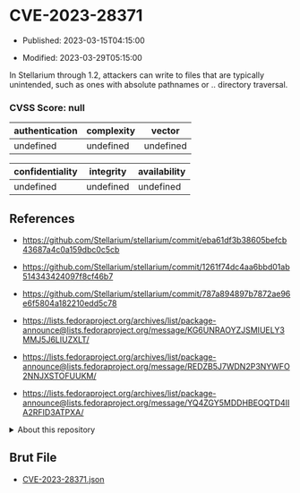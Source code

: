 # CVE-2023-28371

- Published: 2023-03-15T04:15:00

- Modified: 2023-03-29T05:15:00

In Stellarium through 1.2, attackers can write to files that are typically unintended, such as ones with absolute pathnames or .. directory traversal.

### CVSS Score: **null**

| authentication | complexity | vector |
| --- | --- | --- |
| undefined | undefined | undefined |

| confidentiality | integrity | availability |
| --- | --- | --- |
| undefined | undefined | undefined |

## References

* https://github.com/Stellarium/stellarium/commit/eba61df3b38605befcb43687a4c0a159dbc0c5cb

* https://github.com/Stellarium/stellarium/commit/1261f74dc4aa6bbd01ab514343424097f8cf46b7

* https://github.com/Stellarium/stellarium/commit/787a894897b7872ae96e6f5804a182210edd5c78

* https://lists.fedoraproject.org/archives/list/package-announce@lists.fedoraproject.org/message/KG6UNRAOYZJSMIUELY3MMJ5J6LIUZXLT/

* https://lists.fedoraproject.org/archives/list/package-announce@lists.fedoraproject.org/message/REDZB5J7WDN2P3NYWFO2NNJXSTOFUUKM/

* https://lists.fedoraproject.org/archives/list/package-announce@lists.fedoraproject.org/message/YQ4ZGY5MDDHBEOQTD4IIA2RFID3ATPXA/

<details>
<summary>About this repository</summary> 

  This repository is part of the project [Live Hack CVE](https://github.com/Live-Hack-CVE). Main website can be found [www.live-hack.org](https://www.live-hack.org) 
  
  Made by [Sn0wAlice](https://github.com/Sn0wAlice) for the people that care about security and need to have a feed of the latest CVEs. Hope you enjoy it, don't forget to star the repo and follow me on [Twitter](https://twitter.com/Sn0wAlice) and [Github](https://github.com/Sn0wAlice). And that is my [personnal website](https://www.alice-snow.me/)

  - [Home Page](https://github.com/Live-Hack-CVE)
  - [Framework](https://github.com/Live-Hack-CVE/cve-framework)
  - [CVE database](https://github.com/Live-Hack-CVE/full_database)
  - [Changelog](https://github.com/Live-Hack-CVE/Changelog)
</details>

## Brut File

* [CVE-2023-28371.json](https://raw.githubusercontent.com/Live-Hack-CVE/full_database/main/cves/2023/CVE-2023-28371.json)

